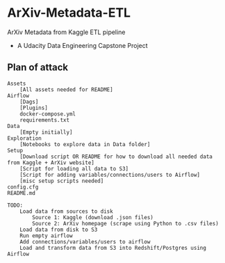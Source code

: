 # ArXiv-Metadata-ETL

ArXiv Metadata from Kaggle ETL pipeline 
 - A Udacity Data Engineering Capstone Project
 

## Plan of attack

```
Assets
	[All assets needed for README]
Airflow
	[Dags]
	[Plugins]
	docker-compose.yml
	requirements.txt
Data
	[Empty initially]
Exploration
	[Notebooks to explore data in Data folder]
Setup
	[Download script OR README for how to download all needed data from Kaggle + ArXiv website]
	[Script for loading all data to S3]
	[Script for adding variables/connections/users to Airflow]
	[misc setup scripts needed]
config.cfg
README.md
```

```
TODO:
	Load data from sources to disk
		Source 1: Kaggle (download .json files)
		Source 2: ArXiv homepage (scrape using Python to .csv files)
	Load data from disk to S3
	Run empty airflow
	Add connections/variables/users to airflow
	Load and transform data from S3 into Redshift/Postgres using Airflow
```
